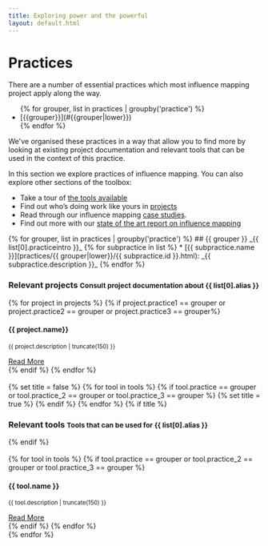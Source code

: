 ```yaml
---
title: Exploring power and the powerful
layout: default.html
---
```


# Practices

There are a number of essential practices which most influence mapping project apply along the way. 

<nav><ul class="pager">
{% for grouper, list in practices | groupby('practice') %}
<li>[{{grouper}}](#{{grouper|lower}})</li>
{% endfor %}
</ul></nav>
We've organised these practices in a way that allow you to find more by looking at existing project documentation and relevant tools that can be used in the context of this practice.

In this section we explore practices of influence mapping. You can also explore other sections of the toolbox:

 - Take a tour of [the tools available](/tools.html)
 - Find out who’s doing work like yours in [projects](/projects.html)
 - Read through our influence mapping [case studies](/case_studies.html).
 - Find out more with our [state of the art report on influence mapping](/assets/InfluenceMappingStateoftheArt_v0.2.pdf)

</div></div><!-- dirty trick. close parent container and row--> 
<div class="container" id="main">
<div class="row">
{% for grouper, list in practices | groupby('practice') %}
## {{ grouper }}
_{{ list[0].practiceintro }}_
{% for subpractice in list %}  * [{{ subpractice.name }}](practices/{{ grouper|lower}}/{{ subpractice.id }}.html): _{{ subpractice.description }}_ 
{% endfor %}
<br>
<h3>Relevant projects <small>Consult project documentation about {{ list[0].alias }}</small></h3>
</div>
</div>
<div class="container-fluid" id="main">
<div class="row">
<div class="carousel">
{% for project in projects %}
{% if project.practice1 == grouper or project.practice2 == grouper or project.practice3 == grouper%}
<div>
<div class="panel panel-primary">
<div class="panel-heading">
<h4 class="panel-title">{{ project.name}}</h4>
</div>
<div class="panel-body">
<p><small>{{ project.description | truncate(150) }}</small></p>
<a href="projects/{{ project.id }}.html#documented-practices">Read More</a>
</div>
</div>
</div>
{% endif %}
{% endfor %}
</div>
<br>
</div>
</div>
{% set title = false %}
{% for tool in tools %}
{% if tool.practice == grouper or tool.practice_2 == grouper or tool.practice_3 == grouper %}
{% set title = true %}
{% endif %}
{% endfor %}
{% if title %}
<div class="container" id="main"><!-- dirty trick. reopen parent container -->
<div class="row">
<span class="pull-left"><h3>Relevant tools <small>Tools that can be used for {{ list[0].alias }}</small></h3></span><!--
<span class="pull-right project-filter">
<div class="btn-group" data-toggle="buttons">
<label class="btn btn-primary glyphicon glyphicon-user active" data-toggle="tooltip" data-placement="top" title="User"><input type="checkbox" autocomplete="off" checked></label><label class="btn btn-primary glyphicon glyphicon-education active" data-toggle="tooltip" data-placement="top" title="Data User"><input type="checkbox" autocomplete="off" checked></label><label class="btn btn-primary glyphicon glyphicon-wrench active" data-toggle="tooltip" data-placement="top" title="Developer"><input type="checkbox" autocomplete="off" checked></label>--></div>
</span>
</div>
</div>
{% endif %}
<div class="container-fluid" id="main">
<div class="row">
<br>
<div class="carousel">
{% for tool in tools %}
{% if tool.practice == grouper or tool.practice_2 == grouper or tool.practice_3 == grouper %}
<div>
<div class="panel panel-primary" data-toolbox-user="{{ tool.target_audience }}">
<div class="panel-heading">
<h4 class="panel-title">{{ tool.name }}</h4>
</div>
<div class="panel-body">
<p><small>{{ tool.description | truncate(150)  }}</small></p>
<a href="tools/{{ tool.id }}.html">Read More</a>
</div>
</div>
</div>
{% endif %}
{% endfor %}
</div>
</div>
</div>
<div class="container" id="main"><!-- dirty trick. reopen parent container -->
<div class="row">
{% endfor %}
</div><!--- group row -->
</div><!--- group container -->
<div class="container" id="main"><div class="row"><!-- dirty trick. reopen parent container and row -->
